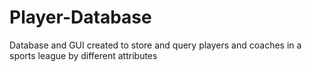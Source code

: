 # Player-Database
Database and GUI created to store and query players and coaches in a sports league by different attributes
